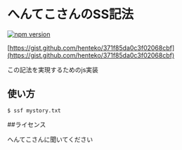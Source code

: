 # へんてこさんのSS記法

[![npm version](https://badge.fury.io/js/short-story-form.svg)](http://badge.fury.io/js/short-story-form)

[https://gist.github.com/henteko/371f85da0c3f02068cbf](https://gist.github.com/henteko/371f85da0c3f02068cbf)

この記法を実現するためのjs実装

## 使い方

    $ ssf mystory.txt

##ライセンス

へんてこさんに聞いてください
